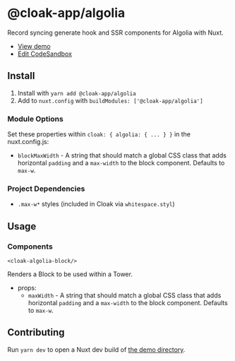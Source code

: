 # @cloak-app/algolia

Record syncing generate hook and SSR components for Algolia with Nuxt.

- [View demo](https://cloak-algolia.netlify.app)
- [Edit CodeSandbox](https://githubbox.com/BKWLD/cloak-algolia)

## Install

1. Install with `yarn add @cloak-app/algolia`
2. Add to `nuxt.config` with `buildModules: ['@cloak-app/algolia']`

### Module Options

Set these properties within `cloak: { algolia: { ... } }` in the nuxt.config.js:

- `blockMaxWidth` - A string that should match a global CSS class that adds horizontal `padding` and a `max-width` to the block component.  Defaults to `max-w`.

### Project Dependencies

- `.max-w*` styles (included in Cloak via `whitespace.styl`)

## Usage

### Components

`<cloak-algolia-block/>`

Renders a Block to be used within a Tower.

- props:
  - `maxWidth` - A string that should match a global CSS class that adds horizontal `padding` and a `max-width` to the block component.  Defaults to `max-w`.

## Contributing

Run `yarn dev` to open a Nuxt dev build of [the demo directory](./demo).
